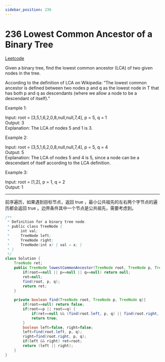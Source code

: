 ```yaml
---
sidebar_position: 236
---
```


# 236 Lowest Common Ancestor of a Binary Tree

[Leetcode](https://leetcode.com/problems/lowest-common-ancestor-of-a-binary-tree/)

Given a binary tree, find the lowest common ancestor (LCA) of two given nodes in the tree.

According to the definition of LCA on Wikipedia: “The lowest common ancestor is defined between two nodes p and q as the lowest node in T that has both p and q as descendants (where we allow a node to be a descendant of itself).”

 

Example 1:


Input: root = [3,5,1,6,2,0,8,null,null,7,4], p = 5, q = 1  
Output: 3  
Explanation: The LCA of nodes 5 and 1 is 3.  

Example 2:


Input: root = [3,5,1,6,2,0,8,null,null,7,4], p = 5, q = 4  
Output: 5  
Explanation: The LCA of nodes 5 and 4 is 5, since a node can be a descendant of itself according to the LCA definition.  

Example 3:

Input: root = [1,2], p = 1, q = 2  
Output: 1  


---

前序遍历，如果遇到目标节点，返回 true ，最小公共祖先的左右两个字节点的遍历都会返回 true 。边界条件其中一个节点是公共祖先，需要考虑到。

```java
/**
 * Definition for a binary tree node.
 * public class TreeNode {
 *     int val;
 *     TreeNode left;
 *     TreeNode right;
 *     TreeNode(int x) { val = x; }
 * }
 */
class Solution {
    TreeNode ret;
    public TreeNode lowestCommonAncestor(TreeNode root, TreeNode p, TreeNode q) {
        if(root==null || p==null || q==null) return null;
        ret=null;
        find(root, p, q);
        return ret;
    }
    
    private boolean find(TreeNode root, TreeNode p, TreeNode q){
        if(root==null) return false;
        if(root==p || root==q) {
            if(ret==null && (find(root.left, p, q) || find(root.right, p, q))) ret=root;
            return true;
        }
        boolean left=false, right=false;
        left=find(root.left, p, q);
        right=find(root.right, p, q);
        if(left && right) ret=root;
        return (left || right);
    }
}
```

